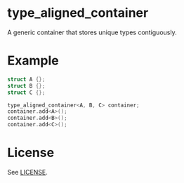 # type_aligned_container

A generic container that stores unique types contiguously.

# Example

```c++
struct A {};
struct B {};
struct C {};

type_aligned_container<A, B, C> container;
container.add<A>();
container.add<B>();
container.add<C>();
```

# License

See [LICENSE](LICENSE).
